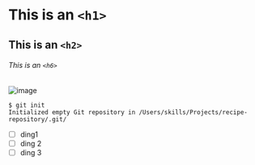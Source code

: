 # This is an `<h1>` 
## This is an `<h2>` 
###### This is an `<h6>`

![image](https://user-images.githubusercontent.com/94455175/236812171-ff636689-ef28-4247-80bb-40ed93bec18f.png)

```
$ git init
Initialized empty Git repository in /Users/skills/Projects/recipe-repository/.git/
```

- [ ] ding1
- [ ] ding 2
- [ ] ding  3
